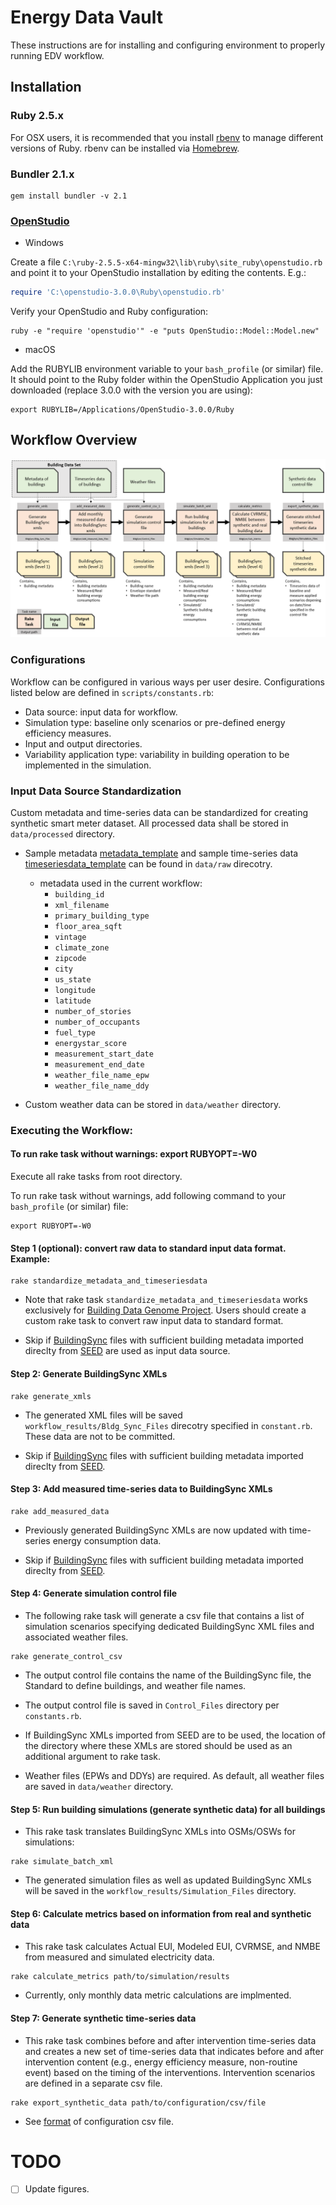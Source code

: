 
# Energy Data Vault

These instructions are for installing and configuring environment to properly running EDV workflow.

## Installation

### Ruby 2.5.x

For OSX users, it is recommended that you install [rbenv](https://github.com/rbenv/rbenv) to manage different versions of Ruby. rbenv can be installed via [Homebrew](https://brew.sh/).

### Bundler 2.1.x

```
gem install bundler -v 2.1
```

### [OpenStudio](https://www.openstudio.net/downloads)

- Windows

Create a file ```C:\ruby-2.5.5-x64-mingw32\lib\ruby\site_ruby\openstudio.rb``` and point it to your OpenStudio installation by editing the contents.  E.g.:

```ruby
require 'C:\openstudio-3.0.0\Ruby\openstudio.rb'
```

Verify your OpenStudio and Ruby configuration:
```
ruby -e "require 'openstudio'" -e "puts OpenStudio::Model::Model.new"
```

- macOS

Add the RUBYLIB environment variable to your `bash_profile` (or similar) file. It should point to the Ruby folder within
the OpenStudio Application you just downloaded (replace 3.0.0 with the version you are using):
```
export RUBYLIB=/Applications/OpenStudio-3.0.0/Ruby
```


## Workflow Overview

![alt text](ScriptOverview.PNG)

### Configurations

Workflow can be configured in various ways per user desire. Configurations listed below are defined in ```scripts/constants.rb```:

- Data source: input data for workflow.
- Simulation type: baseline only scenarios or pre-defined energy efficiency measures.
- Input and output directories.
- Variability application type: variability in building operation to be implemented in the simulation.

### Input Data Source Standardization

Custom metadata and time-series data can be standardized for creating synthetic smart meter dataset. All processed data shall be stored in ```data/processed``` directory.

- Sample metadata [metadata_template](https://github.com/NREL/edv-experiment-1/blob/develop/data/raw/metadata_template.csv) and sample time-series data [timeseriesdata_template](https://github.com/NREL/edv-experiment-1/blob/develop/data/raw/timeseriesdata_template.csv) can be found in ```data/raw``` direcotry.

  - metadata used in the current workflow:
    - ```building_id```
    - ```xml_filename```
    - ```primary_building_type```
    - ```floor_area_sqft```
    - ```vintage```
    - ```climate_zone```
    - ```zipcode```
    - ```city```
    - ```us_state```
    - ```longitude```
    - ```latitude```
    - ```number_of_stories```
    - ```number_of_occupants```
    - ```fuel_type```
    - ```energystar_score```
    - ```measurement_start_date```
    - ```measurement_end_date```
    - ```weather_file_name_epw```
    - ```weather_file_name_ddy```

- Custom weather data can be stored in ```data/weather``` directory.



### Executing the Workflow:
#### To run rake task without warnings: export RUBYOPT=-W0 ####

Execute all rake tasks from root directory.

To run rake task without warnings, add following command to your ```bash_profile``` (or similar) file:
```
export RUBYOPT=-W0
```

#### Step 1 (optional): convert raw data to standard input data format. Example:

```
rake standardize_metadata_and_timeseriesdata
```

- Note that rake task ```standardize_metadata_and_timeseriesdata``` works exclusively for [Building Data Genome Project](https://github.com/buds-lab/building-data-genome-project-2). Users should create a custom rake task to convert raw input data to standard format.

- Skip if [BuildingSync](https://buildingsync.net/) files with sufficient building metadata imported direclty from [SEED](https://bricr.seed-platform.org/) are used as input data source.


#### Step 2: Generate BuildingSync XMLs

```
rake generate_xmls
```

- The generated XML files will be saved ```workflow_results/Bldg_Sync_Files``` direcotry specified in ```constant.rb```. These data are not to be committed.

- Skip if [BuildingSync](https://buildingsync.net/) files with sufficient building metadata imported direclty from [SEED](https://bricr.seed-platform.org/).



#### Step 3: Add measured time-series data to BuildingSync XMLs

```
rake add_measured_data
```

- Previously generated BuildingSync XMLs are now updated with time-series energy consumption data.

- Skip if [BuildingSync](https://buildingsync.net/) files with sufficient building metadata imported direclty from [SEED](https://bricr.seed-platform.org/).



#### Step 4: Generate simulation control file

- The following rake task will generate a csv file that contains a list of simulation scenarios specifying dedicated BuildingSync XML files and associated weather files. 
```
rake generate_control_csv
```

- The output control file contains the name of the BuildingSync file, the Standard to define buildings, and weather file names.

- The output control file is saved in ```Control_Files``` directory per ```constants.rb```.

- If BuildingSync XMLs imported from SEED are to be used, the location of the directory where these XMLs are stored should be used as an additional argument to rake task.

- Weather files (EPWs and DDYs) are required. As default, all weather files are saved in ```data/weather``` directory.



#### Step 5: Run building simulations (generate synthetic data) for all buildings

- This rake task translates BuildingSync XMLs into OSMs/OSWs for simulations:
```
rake simulate_batch_xml
```

- The generated simulation files as well as updated BuildingSync XMLs will be saved in the ```workflow_results/Simulation_Files``` directory.



#### Step 6: Calculate metrics based on information from real and synthetic data

- This rake task calculates Actual EUI, Modeled EUI, CVRMSE, and NMBE from measured and simulated electricity data.
```
rake calculate_metrics path/to/simulation/results
```

- Currently, only monthly data metric calculations are implmented.


#### Step 7: Generate synthetic time-series data

- This rake task combines before and after intervention time-series data and creates a new set of time-series data that indicates before and after intervention content (e.g., energy efficiency measure, non-routine event) based on the timing of the interventions. Intervention scenarios are defined in a separate csv file. 
```
rake export_synthetic_data path/to/configuration/csv/file
```

- See [format](https://github.com/NREL/edv-experiment-1/blob/develop/spec/files/generation_script.csv) of configuration csv file.


# TODO

- [ ] Update figures.
